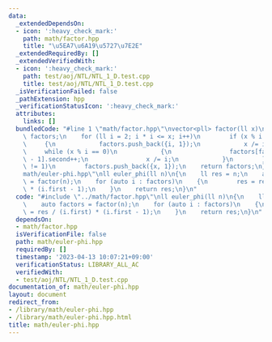 ```yaml
---
data:
  _extendedDependsOn:
  - icon: ':heavy_check_mark:'
    path: math/factor.hpp
    title: "\u5EA7\u6A19\u5727\u7E2E"
  _extendedRequiredBy: []
  _extendedVerifiedWith:
  - icon: ':heavy_check_mark:'
    path: test/aoj/NTL/NTL_1_D.test.cpp
    title: test/aoj/NTL/NTL_1_D.test.cpp
  _isVerificationFailed: false
  _pathExtension: hpp
  _verificationStatusIcon: ':heavy_check_mark:'
  attributes:
    links: []
  bundledCode: "#line 1 \"math/factor.hpp\"\nvector<pll> factor(ll x)\n{\n    vector<pll>\
    \ factors;\n    for (ll i = 2; i * i <= x; i++)\n        if (x % i == 0)\n   \
    \     {\n            factors.push_back({i, 1});\n            x /= i;\n       \
    \     while (x % i == 0)\n            {\n                factors[factors.size()\
    \ - 1].second++;\n                x /= i;\n            }\n        }\n    if (x\
    \ != 1)\n        factors.push_back({x, 1});\n    return factors;\n}\n#line 2 \"\
    math/euler-phi.hpp\"\nll euler_phi(ll n)\n{\n    ll res = n;\n    auto factors\
    \ = factor(n);\n    for (auto i : factors)\n    {\n        res = res / (i.first)\
    \ * (i.first - 1);\n    }\n    return res;\n}\n"
  code: "#include \"../math/factor.hpp\"\nll euler_phi(ll n)\n{\n    ll res = n;\n\
    \    auto factors = factor(n);\n    for (auto i : factors)\n    {\n        res\
    \ = res / (i.first) * (i.first - 1);\n    }\n    return res;\n}\n"
  dependsOn:
  - math/factor.hpp
  isVerificationFile: false
  path: math/euler-phi.hpp
  requiredBy: []
  timestamp: '2023-04-13 10:07:21+09:00'
  verificationStatus: LIBRARY_ALL_AC
  verifiedWith:
  - test/aoj/NTL/NTL_1_D.test.cpp
documentation_of: math/euler-phi.hpp
layout: document
redirect_from:
- /library/math/euler-phi.hpp
- /library/math/euler-phi.hpp.html
title: math/euler-phi.hpp
---
```

